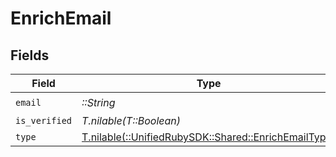 # EnrichEmail


## Fields

| Field                                                                                          | Type                                                                                           | Required                                                                                       | Description                                                                                    |
| ---------------------------------------------------------------------------------------------- | ---------------------------------------------------------------------------------------------- | ---------------------------------------------------------------------------------------------- | ---------------------------------------------------------------------------------------------- |
| `email`                                                                                        | *::String*                                                                                     | :heavy_check_mark:                                                                             | N/A                                                                                            |
| `is_verified`                                                                                  | *T.nilable(T::Boolean)*                                                                        | :heavy_minus_sign:                                                                             | N/A                                                                                            |
| `type`                                                                                         | [T.nilable(::UnifiedRubySDK::Shared::EnrichEmailType)](../../models/shared/enrichemailtype.md) | :heavy_minus_sign:                                                                             | N/A                                                                                            |